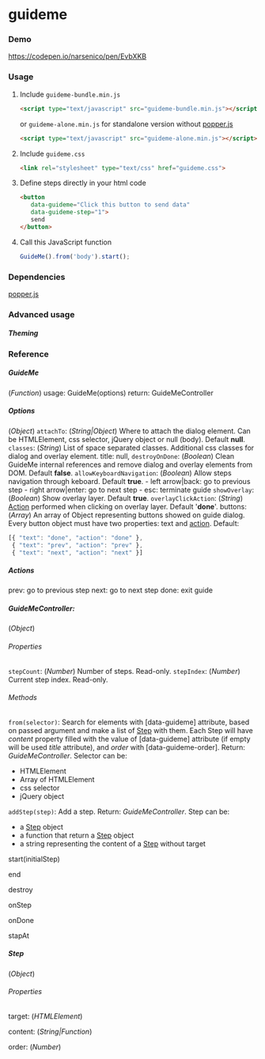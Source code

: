 # guideme

### Demo
https://codepen.io/narsenico/pen/EvbXKB

### Usage
1. Include `guideme-bundle.min.js`
    ```html
    <script type="text/javascript" src="guideme-bundle.min.js"></script>
    ```
    or `guideme-alone.min.js` for standalone version without [popper.js](https://github.com/FezVrasta/popper.js)
    ```html
    <script type="text/javascript" src="guideme-alone.min.js"></script>
    ```
2. Include `guideme.css`
    ```html
    <link rel="stylesheet" type="text/css" href="guideme.css">
    ```
3. Define steps directly in your html code
     ```html
     <button 
        data-guideme="Click this button to send data" 
        data-guideme-step="1">
        send
    </button>
     ```
4. Call this JavaScript function
    ```js
    GuideMe().from('body').start();
    ```
### Dependencies
[popper.js](https://github.com/FezVrasta/popper.js)

### Advanced usage

##### Theming

### Reference

##### GuideMe
(*Function*)
usage: GuideMe(options)
return: GuideMeController

##### Options
(*Object*)
`attachTo`: (*String|Object*) Where to attach the dialog element. Can be HTMLElement, css selector, jQuery object or null (body). Default **null**.
`classes`: (*String*) List of space separated classes. Additional css classes for dialog and overlay element.
title: null,
`destroyOnDone`: (*Boolean*) Clean GuideMe internal references and remove dialog and overlay elements from DOM. Default **false**.
`allowKeyboardNavigation`: (*Boolean*) Allow steps navigation through keboard. Default **true**.
    - left arrow|back: go to previous step
    - right arrow|enter: go to next step
    - esc: terminate guide
`showOverlay`: (*Boolean*) Show overlay layer. Default **true**.
`overlayClickAction`: (*String*) [Action](#actions) performed when clicking on overlay layer. Default '**done**'.
buttons: (*Array*) An array of Object representing buttons showed on guide dialog. Every button object must have two properties: text and [action](#actions).
Default:
```js
[{ "text": "done", "action": "done" },
 { "text": "prev", "action": "prev" },
 { "text": "next", "action": "next" }]
```

##### Actions
prev: go to previous step
next: go to next step
done: exit guide

##### GuideMeController: 
(*Object*)
###### Properties
`stepCount`: (*Number*) Number of steps. Read-only.
`stepIndex`: (*Number*) Current step index. Read-only.

###### Methods
`from(selector)`: Search for elements with [data-guideme] attribute, based on passed argument and make a list of [Step](#Step) with them. Each Step will have *content* property filled with the value of [data-guideme] attribute (if empty will be used *title* attribute), and *order* with [data-guideme-order]. Return: *GuideMeController*.
Selector can be:
- HTMLElement
- Array of HTMLElement
- css selector
- jQuery object

`addStep(step)`: Add a step. Return: *GuideMeController*.
Step can be:
- a [Step](#Step) object
- a function that return a [Step](#Step) object
- a string representing the content of a [Step](#Step) without target

start(initialStep)

end

destroy

onStep

onDone

stapAt

##### Step
(*Object*)
###### Properties
target: (*HTMLElement*)

content: (*String|Function*)

order: (*Number*)